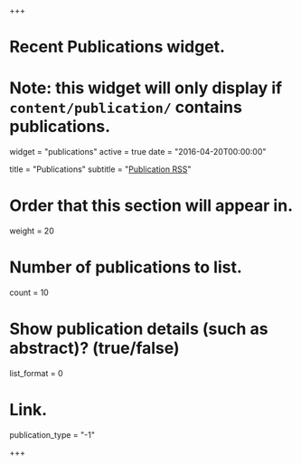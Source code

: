 +++
# Recent Publications widget.
# Note: this widget will only display if `content/publication/` contains publications.
widget = "publications"
active = true
date = "2016-04-20T00:00:00"

title = "Publications"
subtitle = "[Publication RSS](/publication/feed.xml)"


# Order that this section will appear in.
weight = 20

# Number of publications to list.
count = 10

# Show publication details (such as abstract)? (true/false)
list_format = 0

# Link.
publication_type = "-1"

+++

